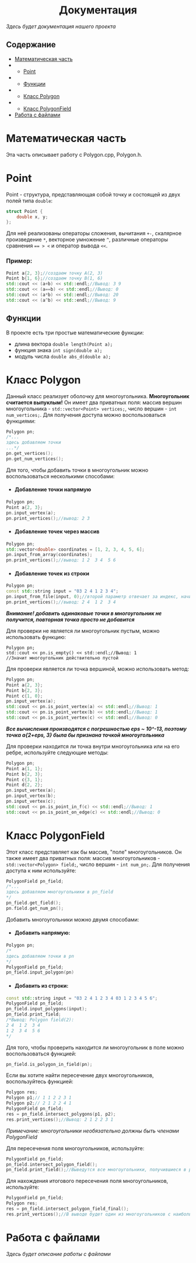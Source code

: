 <h1 align="center">Документация</h1>

*Здесь будет документация нашего проекта*
## Содержание
- [Математическая часть](#математическая-часть)
- - [Point](#point)
- - [Функции](#функции)
- - [Класс Polygon](#класс-polygon)
- - [Класс PolygonField](#класс-polygonfield)
- [Работа с файлами](#работа-с-файлами)

# Математическая часть
Эта часть описывает работу с  Polygon.cpp, Polygon.h.

# Point

Point - структура, представляющая собой точку и состоящей из двух полей типа ```double```:
```c++
struct Point {
    double x, y;
};
```
Для неё реализованы операторы сложения, вычитания ```+-```, скалярное произведение ```*```, векторное умножение ```^```, различные операторы сравнения ```== > <``` и оператор вывода ```<<```.

### Пример:
```c++
Point a{2, 3};//создаем точку A(2, 3)
Point b{1, 6};//создаем точку B(1, 6)
std::cout << (a+b) << std::endl;//Вывод: 3 9
std::cout << (a==b) << std::endl;//Вывод: 0
std::cout << (a*b) << std::endl;//Вывод: 20
std::cout << (a^b) << std::endl;//Вывод: 9
```
## Функции
В проекте есть три простые математические функции:
- длина вектора ```double length(Point a);```
- функция знака ```int sign(double a);```
- модуль числа ```double abs_d(double a);```

# Класс Polygon
Данный класс реализует оболочку для многоугольника. **Многоугольник считается выпуклым!** Он имеет два приватных поля: массив вершин многоугольника - ```std::vector<Point> vertices;```, число вершин - ```int num_vertices;```. Для получения доступа можно воспользоваться функциями:
```c++
Polygon pn;
/*...
здесь добавляем точки
...*/
pn.get_vertices();
pn.get_num_vertices();
```
Для того, чтобы добавить точки в многоугольник можно воспользоваться несколькими способами:

- #### Добавление точки напрямую
```c++
Polygon pn;
Point a{2, 3};
pn.input_vertex(a);
pn.print_vertices();//вывод: 2 3
```

- #### Добавление точек через массив
```c++
Polygon pn;
std::vector<double> coordinates = [1, 2, 3, 4, 5, 6];
pn.input_from_array(coordinates);
pn.print_vertices();//вывод: 1 2  3 4  5 6
```

- #### Добавление точек из строки
```c++
Polygon pn;
const std::string input = "03 2 4 1 2 3 4";
pn.input_from_file(input, 0);//второй параметр отвечает за индекс, начиная с которого будет осуществляться поиск *0x*
pn.print_vertices();//вывод: 2 4  1 2  3 4
```
***Внимание! добавить одинаковые точки в многоугольник не получится, повторная точка просто не добавится***

Для проверки не является ли многоугольник пустым, можно использовать функцию:
```с++
Polygon pn;
std::cout << pn.is_empty() << std::endl;//Вывод: 1
//Значит многоугольник действительно пустой
```
Для проверки является ли точка вершиной, можно использовать метод:
```c++
Polygon pn;
Point a{2, 3};
Point b{2, 3};
Point c{1, 0};
pn.input_vertex(a);
std::cout << pn.is_point_vertex(a) << std::endl;//Вывод: 1
std::cout << pn.is_point_vertex(b) << std::endl;//Вывод: 1
std::cout << pn.is_point_vertex(c) << std::endl;//Вывод: 0
```
***Все вычисления производятся с погрешностью eps ~ 10^-13, поэтому точка a{2+eps, 3} была бы признана точкой многоугольника***

Для проверки находится ли точка внутри многоугольника или на его ребре, используйте следующие методы:
```c++
Polygon pn;
Point a{1, 1};
Point b{2, 3};
Point c{3, 1};
Point d{2, 2};
pn.input_vertex(a);
pn.input_vertex(b);
pn.input_vertex(c);
std::cout << pn.is_point_in_f(c) << std::endl;//Вывод: 1
std::cout << pn.is_point_on_edge(c) << std::endl;//Вывод: 0
```

# Класс PolygonField
Этот класс представляет как бы массив, "поле" многоугольников. Он также имеет два приватных поля: массив многоугольников - ```std::vector<Polygon> field;```, число вершин - ```int num_pn;```. Для получения доступа к ним используйте:
```c++
PolygonField pn_field;
/*...
здесь добавляем многоугольники в pn_field
*/
pn_field.get_field();
pn.field.get_num_pn();
```
Добавить многоугольники можно двумя способами:

- #### Добавить напрямую:
```c++
Polygon pn;
/*
здесь добавляем точки в pn
*/
PolygonField pn_field;
pn_field.input_polygon(pn)
```

- #### Добавить из строки:
```c++
const std::string input = "03 2 4 1 2 3 4 03 1 2 3 4 5 6";
PolygonField pn_field;
pn_field.input_polygons(input);
pn_field.print_field;
/*Вывод: Polygon field(2):
2 4  1 2  3 4
1 2  3 4  5 6
*/
```

Для того, чтобы проверить находится ли многоугольник в поле можно воспользоваться функцией:
```c++
pn_field.is_polygon_in_field(pn);
```

Если вы хотите найти пересечение двух многоугольников, воспользуйтесь функцией:
```c++
Polygon res;
Polygon p1;// 1 1 2 2 3 1
Polygon p2;// 2 1 2 2 4 1
PolygonField pn_field;
res = pn_field.intersect_polygons(p1, p2);
res.print_vertices();//Вывод: 2 1 2 2 3 1
```
*Примечание: многоугольники необязательно должны быть членами PolygonField*

Для пересечения поля многоугольников, используйте:
```c++
PolygonField pn_field;
pn_field.intersect_polygon_field();
pn_field.print_field();//Выведутся все многоугольники, получившиеся в результате попарного пересечения
```
Для нахождения итогового пересечения поля многоугольников, используйте:
```c++
PolygonField pn_field;
Polygon res;
res = pn_field.intersect_polygon_field_final();
res.print_vertices();//В выводе будет один из многоугольников с наибольшим количеством пересечений
```
# Работа с файлами
*Здесь будет описание работы с файлами*

